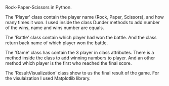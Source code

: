 Rock-Paper-Scissors in Python.

The 'Player' class contain the player name (Rock, Paper, Scissors), and how many times it won.
I used inside the class Dunder methods to add number of the wins, name and wins number are equals.

The 'Battle' class contain which player had won the battle. 
And the class return back name of which player won the battle.

The 'Game' class has contain the 3 player in class attributes. 
There is a method inside the class to add winning numbers to player.
And an other method which player is the first who reached the final score.

The 'ResultVisualization' class show to us the final result of the game.
For the visulaization I used Matplotlib library.



